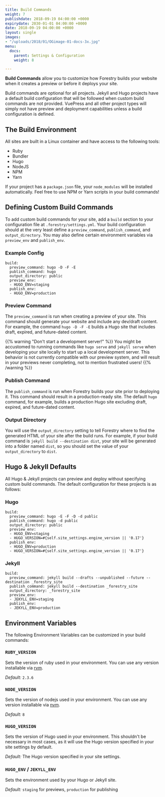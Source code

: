 ```yaml
---
title: Build Commands
weight: 7
publishdate: 2018-09-19 04:00:00 +0000
expirydate: 2030-01-01 04:00:00 +0000
date: 2018-09-19 04:00:00 +0000
layout: single
images:
- "/uploads/2018/01/OGimage-01-docs-3x.jpg"
menu:
  docs:
    parent: Settings & Configuration
    weight: 8

---
```


**Build Commands** allow you to customize how Forestry builds your website when it creates a preview or before it deploys your site.

Build commands are optional for all projects. Jekyll and Hugo projects have a default build configuration that will be followed when custom build commands are not provided. VuePress and all other project types will simply not have preview and deployment capabilities unless a build configuration is defined.

## The Build Environment

All sites are built in a Linux container and have access to the following tools:

- Ruby
- Bundler
- Hugo
- NodeJS
- NPM
- Yarn

If your project has a `package.json` file, your `node_modules` will be installed automatically. Feel free to use NPM or Yarn scripts in your build commands!

## Defining Custom Build Commands

To add custom build commands for your site, add a `build` section to your configuration file at `.forestry/settings.yml`. Your build configuration should at the very least define a `preview_command`, `publish_command`, and `output_directory`. You may also define certain environment variables via `preview_env` and `publish_env`.

### Example Config

```
build:
  preview_command: hugo -D -F -E
  publish_command: hugo
  output_directory: public
  preview_env:
  - HUGO_ENV=staging
  publish_env: 
  - HUGO_ENV=production
```

### Preview Command

The `preview_command` is run when creating a preview of your site. This command should generate your website and include any dev/draft content. For example, the command `hugo -D -F -E` builds a Hugo site that includes draft, expired, and future-dated content.

{{% warning "Don't start a development server!" %}}
You might be accustomed to running commands like `hugo serve` and `jekyll serve` when developing your site locally to start up a local development server. This behavior is not currently compatible with our preview system, and will result in your previews never completing, not to mention frustrated users!
{{% /warning %}}

### Publish Command

The `publish_command` is run when Forestry builds your site prior to deploying it. This command should result in a production-ready site. The default `hugo` command, for example, builds a production Hugo site excluding draft, expired, and future-dated content.

### Output Directory

You will use the `output_directory` setting to tell Forestry where to find the generated HTML of your site after the build runs. For example, if your build command is `jekyll build --destination dist`, your site will be generated into a folder named `dist`, so you should set the value of your `output_directory` to `dist`.

## Hugo & Jekyll Defaults

All Hugo & Jekyll projects can preview and deploy without specifying custom build commands. The default configuration for these projects is as follows:

### Hugo
```
build:
  preview_command: hugo -E -F -D -d public
  publish_command: hugo -d public
  output_directory: public
  preview_env:
  - HUGO_ENV=staging
  - HUGO_VERSION=#{self.site_settings.engine_version || '0.17'}
  publish_env: 
  - HUGO_ENV=production
  - HUGO_VERSION=#{self.site_settings.engine_version || '0.17'}
```

### Jekyll
```
build:
  preview_command: jekyll build --drafts --unpublished --future --destination _forestry_site
  publish_command: jekyll build --destination _forestry_site
  output_directory: _forestry_site
  preview_env:
  - JEKYLL_ENV=staging
  publish_env: 
  - JEKYLL_ENV=production
```

## Environment Variables

The following Environment Variables can be customized in your build commands:

### `RUBY_VERSION`

Sets the version of ruby used in your environment. You can use any version installable via [rvm](https://rvm.io/).

*Default:* `2.3.6`

### `NODE_VERSION`

Sets the version of nodejs used in your environment. You can use any version installable via [nvm](https://github.com/creationix/nvm).

*Default:* `8`

### `HUGO_VERSION`

Sets the version of Hugo used in your environment. This shouldn't be necessary in most cases, as it will use the Hugo version specified in your site settings by default.

*Default:* The Hugo version specified in your site settings.

### `HUGO_ENV` / `JEKYLL_ENV`

Sets the environment used by your Hugo or Jekyll site.

*Default:* `staging` for previews, `production` for publishing
